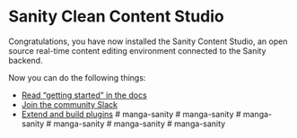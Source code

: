 # Sanity Clean Content Studio

Congratulations, you have now installed the Sanity Content Studio, an open source real-time content editing environment connected to the Sanity backend.

Now you can do the following things:

- [Read “getting started” in the docs](https://www.sanity.io/docs/introduction/getting-started?utm_source=readme)
- [Join the community Slack](https://slack.sanity.io/?utm_source=readme)
- [Extend and build plugins](https://www.sanity.io/docs/content-studio/extending?utm_source=readme)
#   m a n g a - s a n i t y  
 #   m a n g a - s a n i t y  
 #   m a n g a - s a n i t y  
 #   m a n g a - s a n i t y  
 #   m a n g a - s a n i t y  
 #   m a n g a - s a n i t y  
 